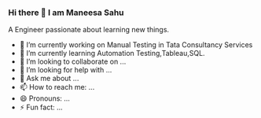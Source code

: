 ### Hi there 👋 I am Maneesa Sahu
A Engineer passionate about learning new things. 

- 🔭 I’m currently working on Manual Testing in Tata Consultancy Services
- 🌱 I’m currently learning Automation Testing,Tableau,SQL.
- 👯 I’m looking to collaborate on ...
- 🤔 I’m looking for help with ...
- 💬 Ask me about ...
- 📫 How to reach me: ...
- 😄 Pronouns: ...
- ⚡ Fun fact: ...


